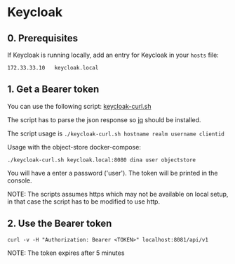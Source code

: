 # Keycloak

## 0. Prerequisites

If Keycloak is running locally, add an entry for Keycloak in your `hosts` file:

`172.33.33.10	keycloak.local`

## 1. Get a Bearer token

You can use the following script:
[keycloak-curl.sh](https://github.com/akoserwal/keycloak-integrations/blob/master/curl-post-request/keycloak-curl.sh)

The script has to parse the json response so [jq](https://stedolan.github.io/jq/download/) should be installed.

The script usage is `./keycloak-curl.sh hostname realm username clientid`

Usage with the object-store docker-compose:

`./keycloak-curl.sh keycloak.local:8080 dina user objectstore`

You will have a enter a password ('user').
The token will be printed in the console.

NOTE: The scripts assumes https which may not be available on local setup, in that case the script has to be modified to use http.

## 2. Use the Bearer token

`curl -v -H "Authorization: Bearer <TOKEN>" localhost:8081/api/v1`

NOTE: The token expires after 5 minutes

